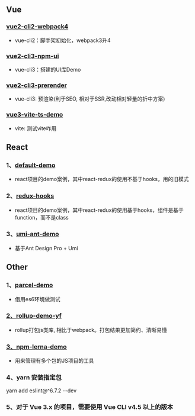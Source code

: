 
## Vue

### [vue2-cli2-webpack4](https://github.com/yang1212/build-demo/tree/master/v2_vue2-cli2-webpack4)

* vue-cli2：脚手架初始化，webpack3升4

### [vue2-cli3-npm-ui](https://github.com/yang1212/build-demo/tree/master/v1_vue2-cli3-npm-ui)

* vue-cli3：搭建的UI库Demo

### [vue2-cli3-prerender](https://github.com/yang1212/build-demo/tree/master/v3_vue2-cli3-prerender)

* vue-cli3: 预渲染(利于SEO, 相对于SSR,改动相对轻量的折中方案)


### [vue3-vite-ts-demo](https://github.com/yang1212/build-demo/tree/master/v4_vue3-vite-ts-demo)

* vite: 测试vite咋用


## React

### 1、[default-demo](https://github.com/yang1212/build-demo/tree/master/react0_default-demo)

* react项目的demo案例，其中react-redux的使用不基于hooks，用的旧模式

### 2、[redux-hooks](https://github.com/yang1212/build-demo/tree/master/react1_redux-hooks)

* react项目的demo案例，其中react-redux的使用基于hooks，组件是基于function，而不是class

### 3、[umi-ant-demo](https://github.com/yang1212/build-demo/tree/master/react2_umi-ant-demo)

* 基于Ant Design Pro + Umi


## Other

### 1、[parcel-demo](https://github.com/yang1212/build-demo/tree/master/other1_parcel-demo)

* 借用es6环境做测试


### [2、rollup-demo-yf](https://gitee.com/Tibooyang/rollup-demo-yf)

* rollup打包js类库, 相比于webpack。打包结果更加简约、清晰易懂

### [3、npm-lerna-demo](https://gitee.com/Tibooyang/npm-lerna-demo)

* 用来管理有多个包的JS项目的工具

### 4、yarn 安装指定包

yarn add eslint@^6.7.2 --dev

### 5、对于 Vue 3.x 的项目，需要使用 Vue CLI v4.5 以上的版本

